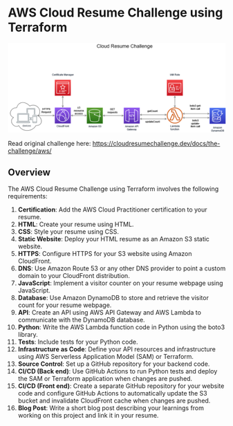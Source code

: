 # AWS Cloud Resume Challenge using Terraform

![Application Diagram]( https://github.com/kalyanviswanath/aws-cloud-resume-terraform/blob/main/Cloud%20Resume%20Challenge.png )

Read original challenge here:
https://cloudresumechallenge.dev/docs/the-challenge/aws/


## Overview

The AWS Cloud Resume Challenge using Terraform involves the following requirements:

1. **Certification**: Add the AWS Cloud Practitioner certification to your resume.
2. **HTML**: Create your resume using HTML.
3. **CSS**: Style your resume using CSS.
4. **Static Website**: Deploy your HTML resume as an Amazon S3 static website.
5. **HTTPS**: Configure HTTPS for your S3 website using Amazon CloudFront.
6. **DNS**: Use Amazon Route 53 or any other DNS provider to point a custom domain to your CloudFront distribution.
7. **JavaScript**: Implement a visitor counter on your resume webpage using JavaScript.
8. **Database**: Use Amazon DynamoDB to store and retrieve the visitor count for your resume webpage.
9. **API**: Create an API using AWS API Gateway and AWS Lambda to communicate with the DynamoDB database.
10. **Python**: Write the AWS Lambda function code in Python using the boto3 library.
11. **Tests**: Include tests for your Python code.
12. **Infrastructure as Code**: Define your API resources and infrastructure using AWS Serverless Application Model (SAM) or Terraform.
13. **Source Control**: Set up a GitHub repository for your backend code.
14. **CI/CD (Back end)**: Use GitHub Actions to run Python tests and deploy the SAM or Terraform application when changes are pushed.
15. **CI/CD (Front end)**: Create a separate GitHub repository for your website code and configure GitHub Actions to automatically update the S3 bucket and invalidate CloudFront cache when changes are pushed.
16. **Blog Post**: Write a short blog post describing your learnings from working on this project and link it in your resume.
